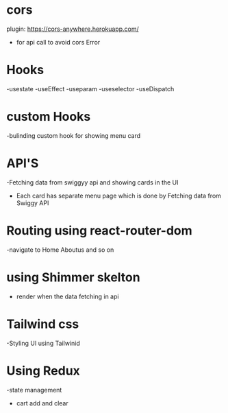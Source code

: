 # cors

plugin: https://cors-anywhere.herokuapp.com/

- for api call to avoid cors Error

# Hooks

-usestate
-useEffect
-useparam
-useselector
-useDispatch

# custom Hooks

-bulinding custom hook for showing menu card

# API'S

-Fetching data from swiggyy api and showing cards in the UI

- Each card has separate menu page which is done by Fetching data from Swiggy API

# Routing using react-router-dom

-navigate to Home Aboutus and so on

# using Shimmer skelton

- render when the data fetching in api

# Tailwind css

-Styling UI using Tailwinid

# Using Redux

-state management

- cart add and clear
